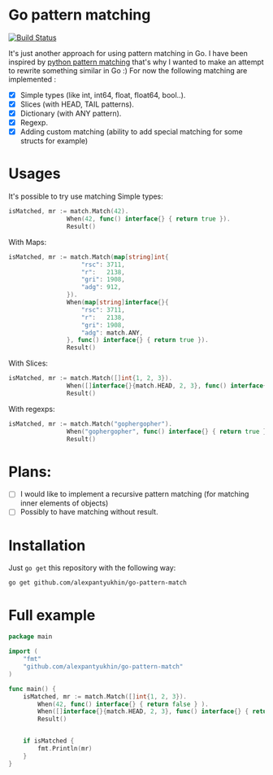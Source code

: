 # Go pattern matching
[![Build Status](https://travis-ci.org/alexpantyukhin/go-pattern-match.svg?branch=master
)](https://travis-ci.org/alexpantyukhin/go-pattern-match)

It's just another approach for using pattern matching in Go. I have been inspired by [python pattern matching](https://github.com/santinic/pampy) that's why I wanted to make an attempt to rewrite something similar in Go :)
For now the following matching are implemented :
   - [x] Simple types (like int, int64, float, float64, bool..).
   - [x] Slices (with HEAD, TAIL patterns).
   - [x] Dictionary (with ANY pattern).
   - [x] Regexp.
   - [x] Adding custom matching (ability to add special matching for some structs for example)
   
# Usages
It's possible to try use matching Simple types:

```go
isMatched, mr := match.Match(42).
                When(42, func() interface{} { return true }).
                Result()
```

With Maps:
```go
isMatched, mr := match.Match(map[string]int{
                	"rsc": 3711,
                	"r":   2138,
                	"gri": 1908,
                	"adg": 912,
                }).
        	    When(map[string]interface{}{
                	"rsc": 3711,
                	"r":   2138,
                	"gri": 1908,
                	"adg": match.ANY,
            	}, func() interface{} { return true }).
            	Result()
```

With Slices:
```go
isMatched, mr := match.Match([]int{1, 2, 3}).
            	When([]interface{}{match.HEAD, 2, 3}, func() interface{} { return true }).
            	Result()
```

With regexps:
```go
isMatched, mr := match.Match("gophergopher").
            	When("gophergopher", func() interface{} { return true }).
            	Result()
```

# Plans:
 - [ ] I would like to implement a recursive pattern matching (for matching inner elements of objects)
 - [ ] Possibly to have matching without result.

# Installation
Just `go get` this repository with the following way:

```
go get github.com/alexpantyukhin/go-pattern-match
```

# Full example
```go
package main

import (
    "fmt"
    "github.com/alexpantyukhin/go-pattern-match"
)

func main() {
    isMatched, mr := match.Match([]int{1, 2, 3}).
        When(42, func() interface{} { return false } ).
        When([]interface{}{match.HEAD, 2, 3}, func() interface{} { return true }).
        Result()


    if isMatched {
        fmt.Println(mr)
    }
}
```
